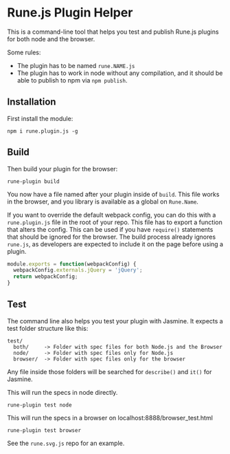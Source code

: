 # Rune.js Plugin Helper

This is a command-line tool that helps you test and publish Rune.js plugins for both node and the browser.

Some rules:

- The plugin has to be named `rune.NAME.js`
- The plugin has to work in node without any compilation, and it should be able to publish to npm via `npm publish`.

## Installation

First install the module:

```
npm i rune.plugin.js -g
```

## Build

Then build your plugin for the browser:

```
rune-plugin build
```

You now have a file named after your plugin inside of `build`. This file works in the browser, and you library is available as a global on `Rune.Name`.

If you want to override the default webpack config, you can do this with a `rune.plugin.js` file in the root of your repo. This file has to export a function that alters the config. This can be used if you have `require()` statements that should be ignored for the browser. The build process already ignores `rune.js`, as developers are expected to include it on the page before using a plugin.

```js
module.exports = function(webpackConfig) {
  webpackConfig.externals.jQuery = 'jQuery';
  return webpackConfig;
}
```

## Test

The command line also helps you test your plugin with Jasmine. It expects a test folder structure like this:

```
test/
  both/     -> Folder with spec files for both Node.js and the Browser
  node/     -> Folder with spec files only for Node.js
  browser/  -> Folder with spec files only for the browser
```

Any file inside those folders will be searched for `describe()` and `it()` for Jasmine.

This will run the specs in node directly.

```
rune-plugin test node
```

This will run the specs in a browser on localhost:8888/browser_test.html

```
rune-plugin test browser
```

See the `rune.svg.js` repo for an example.
